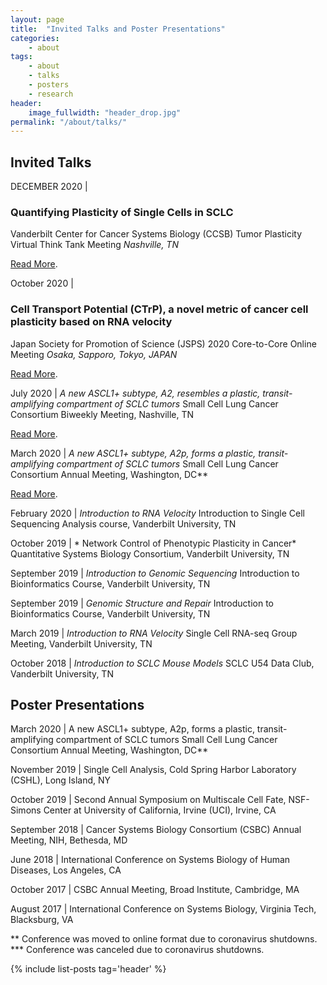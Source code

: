 ```yaml
---
layout: page
title:  "Invited Talks and Poster Presentations"
categories:
    - about
tags:
    - about
    - talks
    - posters
    - research
header:
    image_fullwidth: "header_drop.jpg"
permalink: "/about/talks/"
---
```

## Invited Talks

DECEMBER 2020 |
### Quantifying Plasticity of Single Cells in SCLC
 Vanderbilt Center for Cancer Systems Biology (CCSB) Tumor Plasticity
Virtual Think Tank Meeting
*Nashville, TN*

<a href='http://smgroves.github.io/docs/Vanderbilt_CCSB_Think_Tank_Program.pdf'>Read More</a>.

October 2020 | 
### Cell Transport Potential (CTrP), a novel metric of cancer cell plasticity based on RNA velocity 
Japan Society for Promotion of Science (JSPS) 2020 Core-to-Core Online
Meeting
*Osaka, Sapporo, Tokyo, JAPAN*

<a href='http://smgroves.github.io/docs/Vanderbilt_CCSB_Think_Tank_Program.pdf'>Read More</a>.


July 2020 | *A new ASCL1+ subtype, A2, resembles a plastic,
transit-amplifying compartment of SCLC tumors*
 Small Cell Lung Cancer Consortium Biweekly Meeting, Nashville, TN

<a href='http://smgroves.github.io/docs/Vanderbilt_CCSB_Think_Tank_Program.pdf'>Read More</a>.


March 2020 | *A new ASCL1+ subtype, A2p, forms a plastic,
transit-amplifying compartment of SCLC tumors*
 Small Cell Lung Cancer Consortium Annual Meeting, Washington, DC**

<a href='http://smgroves.github.io/docs/Vanderbilt_CCSB_Think_Tank_Program.pdf'>Read More</a>.

February 2020 | *Introduction to RNA Velocity*
 Introduction to Single Cell Sequencing Analysis course, Vanderbilt
University, TN

October 2019 | * Network Control of Phenotypic Plasticity in Cancer*
 Quantitative Systems Biology Consortium, Vanderbilt University, TN

September 2019 | *Introduction to Genomic Sequencing*
 Introduction to Bioinformatics Course, Vanderbilt University, TN

September 2019 | *Genomic Structure and Repair*
 Introduction to Bioinformatics Course, Vanderbilt University, TN

March 2019 | *Introduction to RNA Velocity*
 Single Cell RNA-seq Group Meeting, Vanderbilt University, TN

October 2018 | *Introduction to SCLC Mouse Models*
 SCLC U54 Data Club, Vanderbilt University, TN

## Poster Presentations

March 2020 | A new ASCL1+ subtype,
A2p, forms a plastic, transit-amplifying compartment of SCLC tumors
 Small Cell Lung Cancer Consortium Annual Meeting,
 Washington, DC**

November 2019 | Single Cell Analysis, Cold Spring Harbor Laboratory
(CSHL),
 Long Island, NY

October 2019 | Second Annual Symposium on Multiscale Cell Fate,
NSF-Simons Center at University of California, Irvine (UCI),
 Irvine, CA

September 2018 | Cancer Systems Biology Consortium (CSBC) Annual
Meeting,
NIH, Bethesda, MD

June 2018 | International Conference on Systems Biology of Human
Diseases,
 Los Angeles, CA

October 2017 | CSBC Annual Meeting,
Broad Institute, Cambridge, MA

August 2017 | International Conference on Systems Biology,
 Virginia Tech, Blacksburg, VA

** Conference was moved to online format due to coronavirus shutdowns.
*** Conference was canceled due to coronavirus shutdowns.

{% include list-posts tag='header' %}
